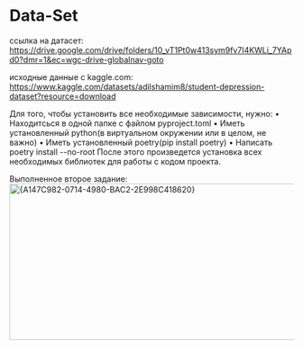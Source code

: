 # Data-Set
ссылка на датасет: https://drive.google.com/drive/folders/10_vT1Pt0w413sym9fv7I4KWLi_7YApd0?dmr=1&ec=wgc-drive-globalnav-goto

исходные данные с kaggle.com: https://www.kaggle.com/datasets/adilshamim8/student-depression-dataset?resource=download

Для того, чтобы установить все необходимые зависимости, нужно:
• Находитсься в одной папке с файлом pyproject.toml
• Иметь установленный python(в виртуальном окружении или в целом, не важно)
• Иметь установленный poetry(pip install poetry)
• Написать poetry install --no-root
После этого произведется установка всех необходимых библиотек для работы с кодом проекта.


Выполненное второе задание:
<img width="1850" height="278" alt="{A147C982-0714-4980-BAC2-2E998C418620}" src="https://github.com/user-attachments/assets/edc2678a-a906-4d82-b979-312356896179" />
